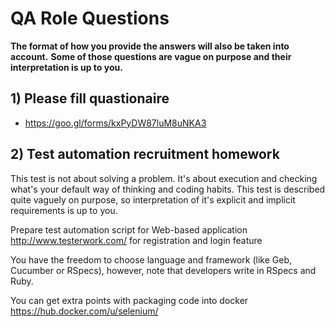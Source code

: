 # QA Role Questions

**The format of how you provide the answers will also be taken into account.**
**Some of those questions are vague on purpose and their interpretation is up to you.**

## 1) Please fill quastionaire 
 * https://goo.gl/forms/kxPyDW87luM8uNKA3

## 2) Test automation recruitment homework

This test is not about solving a problem. It's about execution and checking what's your default way of thinking and coding habits.
This test is described quite vaguely on purpose, so interpretation of it's explicit and implicit requirements is up to you.
 
Prepare test automation script for Web-based application http://www.testerwork.com/ for registration and login feature

You have the freedom to choose language and framework (like Geb, Cucumber or RSpecs), however, note that developers write in RSpecs and Ruby.

You can get extra points with packaging code into docker https://hub.docker.com/u/selenium/

